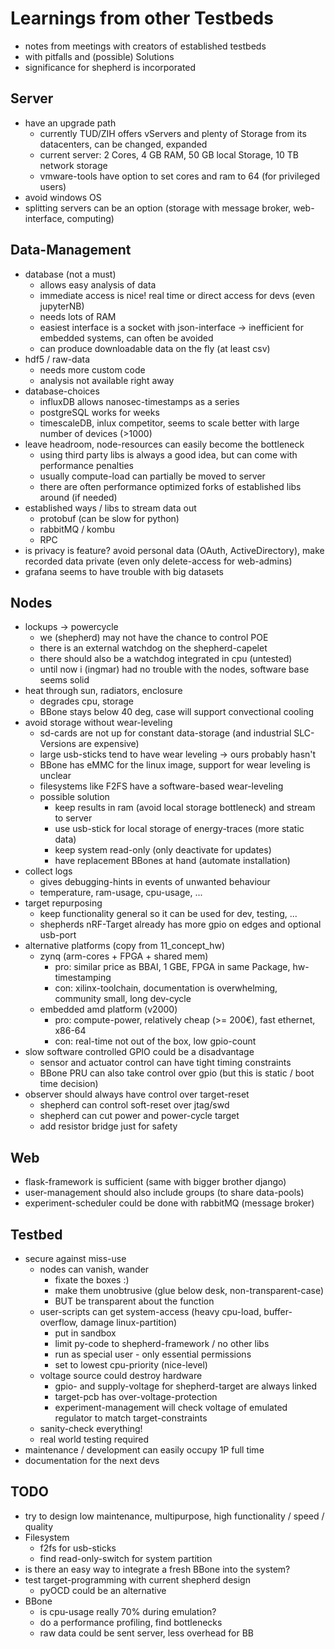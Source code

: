 # Learnings from other Testbeds

- notes from meetings with creators of established testbeds
- with pitfalls and (possible) Solutions
- significance for shepherd is incorporated

## Server

- have an upgrade path
    - currently TUD/ZIH offers vServers and plenty of Storage from its datacenters, can be changed, expanded
    - current server: 2 Cores, 4 GB RAM, 50 GB local Storage, 10 TB network storage
    - vmware-tools have option to set cores and ram to 64 (for privileged users)
- avoid windows OS
- splitting servers can be an option (storage with message broker, web-interface, computing)

## Data-Management

- database (not a must)
    - allows easy analysis of data
    - immediate access is nice! real time or direct access for devs (even jupyterNB)
    - needs lots of RAM
    - easiest interface is a socket with json-interface -> inefficient for embedded systems, can often be avoided
    - can produce downloadable data on the fly (at least csv)
- hdf5 / raw-data
    - needs more custom code
    - analysis not available right away
- database-choices
    - influxDB allows nanosec-timestamps as a series
    - postgreSQL works for weeks
    - timescaleDB, inlux competitor, seems to scale better with large number of devices (>1000)
- leave headroom, node-resources can easily become the bottleneck
    - using third party libs is always a good idea, but can come with performance penalties
    - usually compute-load can partially be moved to server
    - there are often performance optimized forks of established libs around (if needed)
- established ways / libs to stream data out
    - protobuf (can be slow for python)
    - rabbitMQ / kombu
    - RPC
- is privacy is feature? avoid personal data (OAuth, ActiveDirectory), make recorded data private (even only delete-access for web-admins)
- grafana seems to have trouble with big datasets

## Nodes

- lockups -> powercycle
    - we (shepherd) may not have the chance to control POE
    - there is an external watchdog on the shepherd-capelet
    - there should also be a watchdog integrated in cpu (untested)
    - until now i (ingmar) had no trouble with the nodes, software base seems solid
- heat through sun, radiators, enclosure
    - degrades cpu, storage
    - BBone stays below 40 deg, case will support convectional cooling
- avoid storage without wear-leveling
    - sd-cards are not up for constant data-storage (and industrial SLC-Versions are expensive)
    - large usb-sticks tend to have wear leveling -> ours probably hasn't
    - BBone has eMMC for the linux image, support for wear leveling is unclear
    - filesystems like F2FS have a software-based wear-leveling
    - possible solution
        - keep results in ram (avoid local storage bottleneck) and stream to server
        - use usb-stick for local storage of energy-traces (more static data)
        - keep system read-only (only deactivate for updates)
        - have replacement BBones at hand (automate installation)
- collect logs
    - gives debugging-hints in events of unwanted behaviour
    - temperature, ram-usage, cpu-usage, ...
- target repurposing
    - keep functionality general so it can be used for dev, testing, ...
    - shepherds nRF-Target already has more gpio on edges and optional usb-port
- alternative platforms (copy from 11_concept_hw)
    - zynq (arm-cores + FPGA + shared mem)
        - pro: similar price as BBAI, 1 GBE, FPGA in same Package, hw-timestamping
        - con: xilinx-toolchain, documentation is overwhelming, community small, long dev-cycle
    - embedded amd platform (v2000)
        - pro: compute-power, relatively cheap (>= 200€), fast ethernet, x86-64
        - con: real-time not out of the box, low gpio-count
- slow software controlled GPIO could be a disadvantage
    - sensor and actuator control can have tight timing constraints
    - BBone PRU can also take control over gpio (but this is static / boot time decision)
- observer should always have control over target-reset
    - shepherd can control soft-reset over jtag/swd
    - shepherd can cut power and power-cycle target
    - add resistor bridge just for safety

## Web

- flask-framework is sufficient (same with bigger brother django)
- user-management should also include groups (to share data-pools)
- experiment-scheduler could be done with rabbitMQ (message broker)

## Testbed

- secure against miss-use
    - nodes can vanish, wander
        - fixate the boxes :)
        - make them unobtrusive (glue below desk, non-transparent-case)
        - BUT be transparent about the function
    - user-scripts can get system-access (heavy cpu-load, buffer-overflow, damage linux-partition)
        - put in sandbox
        - limit py-code to shepherd-framework / no other libs
        - run as special user - only essential permissions
        - set to lowest cpu-priority (nice-level)
    - voltage source could destroy hardware
        - gpio- and supply-voltage for shepherd-target are always linked
        - target-pcb has over-voltage-protection
        - experiment-management will check voltage of emulated regulator to match target-constraints
    - sanity-check everything!
    - real world testing required
- maintenance / development can easily occupy 1P full time
- documentation for the next devs

## TODO

- try to design low maintenance, multipurpose, high functionality / speed / quality
- Filesystem
    - f2fs for usb-sticks
    - find read-only-switch for system partition
- is there an easy way to integrate a fresh BBone into the system?
- test target-programming with current shepherd design
    - pyOCD could be an alternative
- BBone
    - is cpu-usage really 70% during emulation?
    - do a performance profiling, find bottlenecks
    - raw data could be sent server, less overhead for BB
